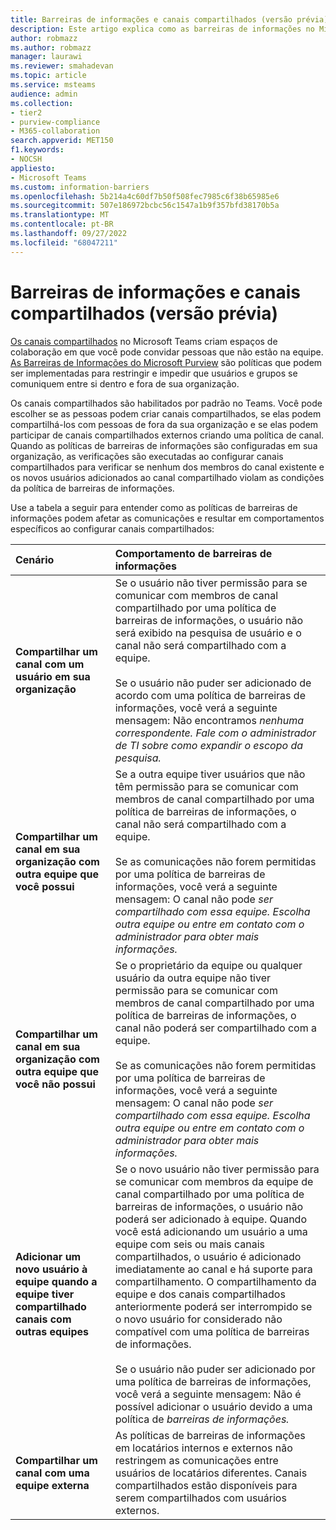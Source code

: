 ```yaml
---
title: Barreiras de informações e canais compartilhados (versão prévia)
description: Este artigo explica como as barreiras de informações no Microsoft Teams dão suporte a Canais Compartilhados
author: robmazz
ms.author: robmazz
manager: laurawi
ms.reviewer: smahadevan
ms.topic: article
ms.service: msteams
audience: admin
ms.collection:
- tier2
- purview-compliance
- M365-collaboration
search.appverid: MET150
f1.keywords:
- NOCSH
appliesto:
- Microsoft Teams
ms.custom: information-barriers
ms.openlocfilehash: 5b214a4c60df7b50f508fec7985c6f38b65985e6
ms.sourcegitcommit: 507e186972bcbc56c1547a1b9f357bfd38170b5a
ms.translationtype: MT
ms.contentlocale: pt-BR
ms.lasthandoff: 09/27/2022
ms.locfileid: "68047211"
---
```

# <a name="information-barriers-and-shared-channels-preview"></a>Barreiras de informações e canais compartilhados (versão prévia)

[Os canais compartilhados](shared-channels.md) no Microsoft Teams criam espaços de colaboração em que você pode convidar pessoas que não estão na equipe. [As Barreiras de Informações do Microsoft Purview](/microsoft-365/compliance/information-barriers) são políticas que podem ser implementadas para restringir e impedir que usuários e grupos se comuniquem entre si dentro e fora de sua organização.

Os canais compartilhados são habilitados por padrão no Teams. Você pode escolher se as pessoas podem criar canais compartilhados, se elas podem compartilhá-los com pessoas de fora da sua organização e se elas podem participar de canais compartilhados externos criando uma política de canal. Quando as políticas de barreiras de informações são configuradas em sua organização, as verificações são executadas ao configurar canais compartilhados para verificar se nenhum dos membros do canal existente e os novos usuários adicionados ao canal compartilhado violam as condições da política de barreiras de informações.

Use a tabela a seguir para entender como as políticas de barreiras de informações podem afetar as comunicações e resultar em comportamentos específicos ao configurar canais compartilhados:

|**Cenário**|**Comportamento de barreiras de informações**|
|:-----------|:--------------------------------|
| **Compartilhar um canal com um usuário em sua organização** | Se o usuário não tiver permissão para se comunicar com membros de canal compartilhado por uma política de barreiras de informações, o usuário não será exibido na pesquisa de usuário e o canal não será compartilhado com a equipe. <br><br> Se o usuário não puder ser adicionado de acordo com uma política de barreiras de informações, você verá a seguinte mensagem: Não encontramos *nenhuma correspondente. Fale com o administrador de TI sobre como expandir o escopo da pesquisa.* |
| **Compartilhar um canal em sua organização com outra equipe que você possui** | Se a outra equipe tiver usuários que não têm permissão para se comunicar com membros de canal compartilhado por uma política de barreiras de informações, o canal não será compartilhado com a equipe. <br><br> Se as comunicações não forem permitidas por uma política de barreiras de informações, você verá a seguinte mensagem: O canal não pode *ser compartilhado com essa equipe. Escolha outra equipe ou entre em contato com o administrador para obter mais informações.* |
| **Compartilhar um canal em sua organização com outra equipe que você não possui** | Se o proprietário da equipe ou qualquer usuário da outra equipe não tiver permissão para se comunicar com membros de canal compartilhado por uma política de barreiras de informações, o canal não poderá ser compartilhado com a equipe. <br><br> Se as comunicações não forem permitidas por uma política de barreiras de informações, você verá a seguinte mensagem: O canal não pode *ser compartilhado com essa equipe. Escolha outra equipe ou entre em contato com o administrador para obter mais informações.* |
| **Adicionar um novo usuário à equipe quando a equipe tiver compartilhado canais com outras equipes** | Se o novo usuário não tiver permissão para se comunicar com membros da equipe de canal compartilhado por uma política de barreiras de informações, o usuário não poderá ser adicionado à equipe. Quando você está adicionando um usuário a uma equipe com seis ou mais canais compartilhados, o usuário é adicionado imediatamente ao canal e há suporte para compartilhamento. O compartilhamento da equipe e dos canais compartilhados anteriormente poderá ser interrompido se o novo usuário for considerado não compatível com uma política de barreiras de informações.<br><br> Se o usuário não puder ser adicionado por uma política de barreiras de informações, você verá a seguinte mensagem: Não é possível adicionar o usuário devido a uma política de *barreiras de informações.* |
| **Compartilhar um canal com uma equipe externa** | As políticas de barreiras de informações em locatários internos e externos não restringem as comunicações entre usuários de locatários diferentes. Canais compartilhados estão disponíveis para serem compartilhados com usuários externos. |

